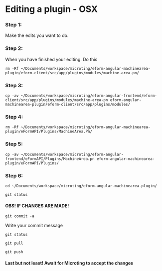 # Editing a plugin - OSX

### Step 1:

Make the edits you want to do.

### Step 2:

When you have finished your editing. Do this

```text
rm -Rf ~/Documents/workspace/microting/eform-angular-machinearea-plugin/eform-client/src/app/plugins/modules/machine-area-pn/
```

### Step 3:

```text
cp -av ~/Documents/workspace/microting/eform-angular-frontend/eform-client/src/app/plugins/modules/machine-area-pn eform-angular-machinearea-plugin/eform-client/src/app/plugins/modules/
```

### Step 4:

```text
rm -Rf ~/Documents/workspace/microting/eform-angular-machinearea-plugin/eFormAPI/Plugins/MachineArea.Pn/
```

### Step 5:

```text
cp -av ~/Documents/workspace/microting/eform-angular-frontend/eFormAPI/Plugins/MachineArea.pn eform-angular-machinearea-plugin/eFormAPI/Plugins/
```

### Step 6:

```text
cd ~/Documents/workspace/microting/eform-angular-machinearea-plugin/

git status
```

#### OBS! IF CHANGES ARE MADE!

```text
git commit -a
```

Write your commit message

```text
git status
```

```text
git pull
```

```
git push 
```

#### Last but not least! Await for Microting to accept the changes

